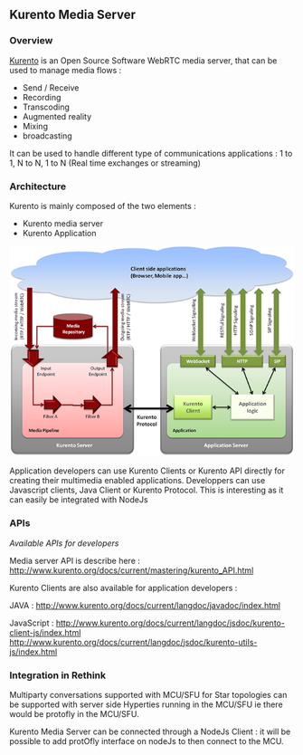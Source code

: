 ## Kurento Media Server

### Overview

[Kurento](http://www.kurento.org/) is an Open Source Software WebRTC media server, that can be used to manage media flows :

- Send / Receive
- Recording
- Transcoding
- Augmented reality
- Mixing
- broadcasting

It can be used to handle different type of communications applications : 1 to 1, N to N, 1 to N
(Real time exchanges or streaming)


### Architecture

Kurento is mainly composed of the two elements :
- Kurento media server
- Kurento Application

![Figure @sota-kurento-arch: Kurento Architecture](Architecture-Kurento.png) 

Application developers can use Kurento Clients or Kurento API directly for creating their multimedia enabled applications.
Developpers can use Javascript clients, Java Client or Kurento Protocol. This is interesting as it can easily be integrated with NodeJs


### APIs

*Available APIs for developers*

Media server API is describe here :
http://www.kurento.org/docs/current/mastering/kurento_API.html

Kurento Clients are also available for application developers :

JAVA :
http://www.kurento.org/docs/current/langdoc/javadoc/index.html

JavaScript :
http://www.kurento.org/docs/current/langdoc/jsdoc/kurento-client-js/index.html
http://www.kurento.org/docs/current/langdoc/jsdoc/kurento-utils-js/index.html

### Integration in Rethink

Multiparty conversations supported with MCU/SFU for Star topologies can be supported with server side Hyperties running in the MCU/SFU ie there would be protofly in the MCU/SFU.

Kurento Media Server can be connected through a NodeJs Client : it will be possible to add protOfly interface on nodeJs to then connect to the MCU.

